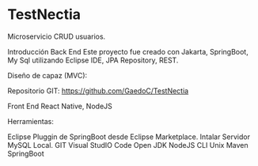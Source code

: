# TestNectia

Microservicio CRUD usuarios.

Introducción
Back End
Este proyecto fue creado con Jakarta, SpringBoot, My Sql utilizando Eclipse IDE, JPA Repository, REST.


Diseño de capaz (MVC):

Repositorio GIT: https://github.com/GaedoC/TestNectia

Front End
React Native, NodeJS

Herramientas:

Eclipse
Pluggin de SpringBoot desde Eclipse Marketplace.
Intalar Servidor MySQL Local.
GIT
Visual StudIO Code
Open JDK
NodeJS
CLI Unix
Maven
SpringBoot



